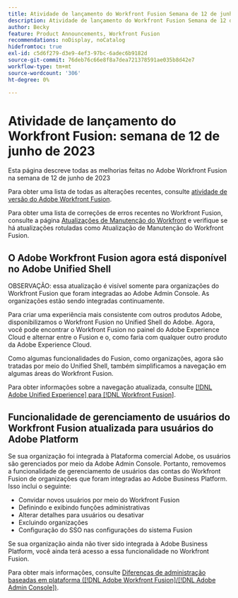 ```yaml
---
title: Atividade de lançamento do Workfront Fusion Semana de 12 de junho de 2023
description: Atividade de lançamento do Workfront Fusion Semana de 12 de junho de 2023
author: Becky
feature: Product Announcements, Workfront Fusion
recommendations: noDisplay, noCatalog
hidefromtoc: true
exl-id: c5d6f279-d3e9-4ef3-97bc-6adec6b9182d
source-git-commit: 76deb76c66e8f8a7dea721378591ae035b8d42e7
workflow-type: tm+mt
source-wordcount: '306'
ht-degree: 0%

---
```


# Atividade de lançamento do Workfront Fusion: semana de 12 de junho de 2023

Esta página descreve todas as melhorias feitas no Adobe Workfront Fusion na semana de 12 de junho de 2023

Para obter uma lista de todas as alterações recentes, consulte [atividade de versão do Adobe Workfront Fusion](../../../product-announcements/product-releases/fusion-release-activity/fusion-release-activity.md).

Para obter uma lista de correções de erros recentes no Workfront Fusion, consulte a página [Atualizações de Manutenção do Workfront](https://experienceleague.adobe.com/docs/workfront-known-issues/releases/current-updates.html) e verifique se há atualizações rotuladas como Atualização de Manutenção do Workfront Fusion.

## O Adobe Workfront Fusion agora está disponível no Adobe Unified Shell

OBSERVAÇÃO: essa atualização é visível somente para organizações do Workfront Fusion que foram integradas ao Adobe Admin Console. As organizações estão sendo integradas continuamente.

Para criar uma experiência mais consistente com outros produtos Adobe, disponibilizamos o Workfront Fusion no Unified Shell do Adobe. Agora, você pode encontrar o Workfront Fusion no painel do Adobe Experience Cloud e alternar entre o Fusion e o, como faria com qualquer outro produto da Adobe Experience Cloud.

Como algumas funcionalidades do Fusion, como organizações, agora são tratadas por meio do Unified Shell, também simplificamos a navegação em algumas áreas do Workfront Fusion.

Para obter informações sobre a navegação atualizada, consulte [[!DNL Adobe Unified Experience] para [!DNL Workfront Fusion]](/help/quicksilver/workfront-fusion/fusion-in-admin-console/fusion-unified-experience.md).

## Funcionalidade de gerenciamento de usuários do Workfront Fusion atualizada para usuários do Adobe Platform

Se sua organização foi integrada à Plataforma comercial Adobe, os usuários são gerenciados por meio da Adobe Admin Console. Portanto, removemos a funcionalidade de gerenciamento de usuários das contas do Workfront Fusion de organizações que foram integradas ao Adobe Business Platform. Isso inclui o seguinte:

* Convidar novos usuários por meio do Workfront Fusion
* Definindo e exibindo funções administrativas
* Alterar detalhes para usuários ou desativar
* Excluindo organizações
* Configuração do SSO nas configurações do sistema Fusion

Se sua organização ainda não tiver sido integrada à Adobe Business Platform, você ainda terá acesso a essa funcionalidade no Workfront Fusion.

Para obter mais informações, consulte [Diferenças de administração baseadas em plataforma ([!DNL Adobe Workfront Fusion]/[!DNL Adobe Admin Console])](/help/quicksilver/workfront-fusion/fusion-in-admin-console/fusion-adobe-admin-console.md).
